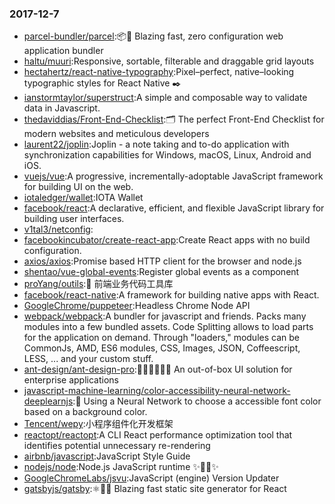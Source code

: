 ### 2017-12-7 
* [parcel-bundler/parcel](https://github.com//parcel-bundler/parcel):📦🚀 Blazing fast, zero configuration web application bundler 
* [haltu/muuri](https://github.com//haltu/muuri):Responsive, sortable, filterable and draggable grid layouts 
* [hectahertz/react-native-typography](https://github.com//hectahertz/react-native-typography):Pixel–perfect, native–looking typographic styles for React Native ✒️ 
* [ianstormtaylor/superstruct](https://github.com//ianstormtaylor/superstruct):A simple and composable way to validate data in Javascript. 
* [thedaviddias/Front-End-Checklist](https://github.com//thedaviddias/Front-End-Checklist):🗂 The perfect Front-End Checklist for modern websites and meticulous developers 
* [laurent22/joplin](https://github.com//laurent22/joplin):Joplin - a note taking and to-do application with synchronization capabilities for Windows, macOS, Linux, Android and iOS. 
* [vuejs/vue](https://github.com//vuejs/vue):A progressive, incrementally-adoptable JavaScript framework for building UI on the web. 
* [iotaledger/wallet](https://github.com//iotaledger/wallet):IOTA Wallet 
* [facebook/react](https://github.com//facebook/react):A declarative, efficient, and flexible JavaScript library for building user interfaces. 
* [v1tal3/netconfig](https://github.com//v1tal3/netconfig): 
* [facebookincubator/create-react-app](https://github.com//facebookincubator/create-react-app):Create React apps with no build configuration. 
* [axios/axios](https://github.com//axios/axios):Promise based HTTP client for the browser and node.js 
* [shentao/vue-global-events](https://github.com//shentao/vue-global-events):Register global events as a component 
* [proYang/outils](https://github.com//proYang/outils):🚀 前端业务代码工具库 
* [facebook/react-native](https://github.com//facebook/react-native):A framework for building native apps with React. 
* [GoogleChrome/puppeteer](https://github.com//GoogleChrome/puppeteer):Headless Chrome Node API 
* [webpack/webpack](https://github.com//webpack/webpack):A bundler for javascript and friends. Packs many modules into a few bundled assets. Code Splitting allows to load parts for the application on demand. Through "loaders," modules can be CommonJs, AMD, ES6 modules, CSS, Images, JSON, Coffeescript, LESS, ... and your custom stuff. 
* [ant-design/ant-design-pro](https://github.com//ant-design/ant-design-pro):👨🏻‍💻👩🏻‍💻 An out-of-box UI solution for enterprise applications 
* [javascript-machine-learning/color-accessibility-neural-network-deeplearnjs](https://github.com//javascript-machine-learning/color-accessibility-neural-network-deeplearnjs):🍃 Using a Neural Network to choose a accessible font color based on a background color. 
* [Tencent/wepy](https://github.com//Tencent/wepy):小程序组件化开发框架 
* [reactopt/reactopt](https://github.com//reactopt/reactopt):A CLI React performance optimization tool that identifies potential unnecessary re-rendering 
* [airbnb/javascript](https://github.com//airbnb/javascript):JavaScript Style Guide 
* [nodejs/node](https://github.com//nodejs/node):Node.js JavaScript runtime ✨🐢🚀✨ 
* [GoogleChromeLabs/jsvu](https://github.com//GoogleChromeLabs/jsvu):JavaScript (engine) Version Updater 
* [gatsbyjs/gatsby](https://github.com//gatsbyjs/gatsby):⚛️📄🚀 Blazing fast static site generator for React 
